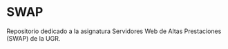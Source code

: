 # SWAP

Repositorio dedicado a la asignatura Servidores Web de Altas Prestaciones (SWAP) de la UGR.
